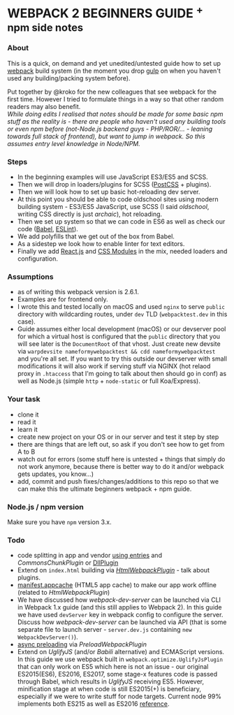 # WEBPACK 2 BEGINNERS GUIDE <sup>+ npm side notes</sup>

### About

This is a quick, on demand and yet unedited/untested guide how to set up [webpack](https://webpack.github.io) build system (in the moment you drop [gulp](http://gulpjs.com) on when you haven't used any building/packing system before).

Put together by @kroko for the new colleagues that see webpack for the first time. However I tried to formulate things in a way so that other random readers may also benefit.  
_While doing edits I realised that notes should be made for some basic npm stuff as the reality is - there are people who haven't used any building tools or even npm before (not-Node.js backend guys - PHP/ROR/... - leaning towards full stack of frontend), but want to jump in webpack. So this assumes entry level knowledge in Node/NPM._

### Steps

* In the beginning examples will use JavaScript ES3/ES5 and SCSS.
* Then we will drop in loaders/plugins for SCSS ([PostCSS](http://postcss.org) + plugins).
* Then we will look how to set up basic hot-reloading dev server.
* At this point you should be able to code oldschool sites using modern building system - ES3/ES5 JavaScript, use SCSS (I said _oldschool_, writing CSS directly is just _archaic_), hot reloading.
* Then we set up system so that we can code in ES6 as well as check our code ([Babel](https://babeljs.io), [ESLint](http://eslint.org)).
* We add polyfills that we get out of the box from Babel.
* As a sidestep we look how to enable linter for text editors.
* Finally we add [React.js](https://facebook.github.io/react/) and [CSS Modules](https://github.com/css-modules/css-modules) in the mix, needed loaders and configuration.

### Assumptions

* as of writing this webpack version is 2.6.1.
* Examples are for frontend only.
* I wrote this and tested locally on macOS and used `nginx` to serve `public` directory with wildcarding routes, under `dev` TLD (`webpacktest.dev` in this case).
* Guide assumes either local development (macOS) or our devserver pool for which a virtual host is configured that the `public` directory that you will see later is the `DocumentRoot` of that vhost. Just create new devsite via `warpdevsite nameformywebpacktest && cdd nameformywebpacktest ` and you're all set. If you want to try this outside our devserver with small modifications it will also work if serving stuff via NGINX (hot relaod proxy in `.htaccess` that I'm going to talk about then should go in conf) as well as Node.js (simple `http` + `node-static` or full Koa/Express).

### Your task

* clone it
* read it
* learn it
* create new project on your OS or in our server and test it step by step
* there are things that are left out, so ask if you don't see how to get from A to B
* watch out for errors (some stuff here is untested + things that simply do not work anymore, because there is better way to do it and/or webpack gets updates, you know...)
* add, commit and push fixes/changes/additions to this repo so that we can make this the ultimate beginners webpack + npm guide.


### Node.js / npm version

Make sure you have `npm` version 3.x.

### Todo

* code splitting in app and vendor [using entries](https://webpack.js.org/concepts/entry-points/#separate-app-and-vendor-entries) and *CommonsChunkPlugin* or [DllPlugin](https://webpack.js.org/plugins/dll-plugin/)
* Extend on `index.html` building via [*HtmlWebpackPlugin*](https://www.npmjs.com/package/html-webpack-plugin) - talk about plugins.
* [manifest.appcache](https://github.com/lettertwo/appcache-webpack-plugin) (HTML5 app cache) to make our app work offline (related to *HtmlWebpackPlugin*)
* We have discussed how *webpack-dev-server* can be launched via CLI in Webpack 1.x guide (and this still applies to Webpack 2). In this guide we have used `devServer` key in webpack config to configure the server. Discuss how *webpack-dev-server* can be launched via API (that is some separate file to launch server - `server.dev.js` containing `new WebpackDevServer()`).
* [async preloading](https://github.com/GoogleChrome/preload-webpack-plugin) via *PreloadWebpackPlugin*
* Extend on *UglifyJS* (and/or *Babili* alternative) and ECMAScript versions. In this guide we use webpack built in `webpack.optimize.UglifyJsPlugin` that can only work on ES5 which here is not an issue - our original ES2015(ES6), ES2016, ES2017, some stage-x features code is passed through Babel, which results in *UglifyJS* receiving ES5. However, minification stage at when code is still ES2015(+) is beneficiary, especially if we were to write stuff for node targets. Current node 99% implements both ES215 as well as ES2016 [reference](http://node.green).